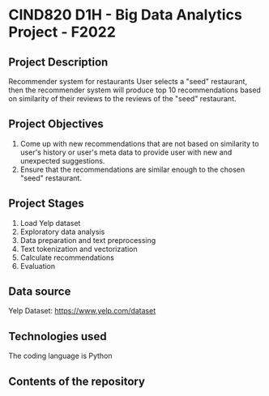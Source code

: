 # CIND820 D1H - Big Data Analytics Project - F2022

## Project Description
Recommender system for restaurants
User selects a "seed" restaurant, then the recommender system will produce top 10 recommendations based on similarity of their reviews to the reviews of the "seed" restaurant.

## Project Objectives
1. Come up with new recommendations that are not based on similarity to user's history or user's meta data to provide user with new and unexpected suggestions.
2. Ensure that the recommendations are similar enough to the chosen "seed" restaurant.

## Project Stages
1. Load Yelp dataset
2. Exploratory data analysis
3. Data preparation and text preprocessing
4. Text tokenization and vectorization
5. Calculate recommendations
6. Evaluation

## Data source
Yelp Dataset: https://www.yelp.com/dataset

## Technologies used
The coding language is Python

## Contents of the repository


